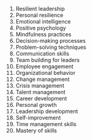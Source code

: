 1. Resilient leadership
2. Personal resilience
3. Emotional intelligence
4. Positive psychology
5. Mindfulness practices
6. Decision-making processes
7. Problem-solving techniques
8. Communication skills
9. Team building for leaders
10. Employee engagement
11. Organizational behavior
12. Change management
13. Crisis management
14. Talent management
15. Career development
16. Personal growth
17. Leadership development
18. Self-improvement
19. Time management skills
20. Mastery of skills
